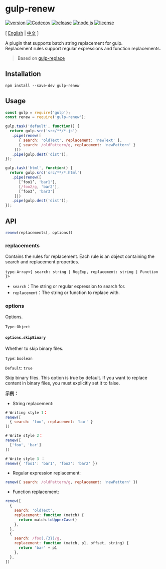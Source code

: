 # gulp-renew

[![version](https://img.shields.io/npm/v/gulp-renew?style=flat-square&logo=npm)](https://www.npmjs.com/package/gulp-renew)
[![Codecov](https://img.shields.io/codecov/c/github/meqn/pipflow?token=5TYW2Z1S4C&style=flat-square&logo=codecov)](https://codecov.io/gh/Meqn/pipflow)
[![release](https://img.shields.io/github/actions/workflow/status/meqn/pipflow/release.yml?style=flat-square)](https://github.com/Meqn/pipflow/releases)
[![node.js](https://img.shields.io/node/v/gulp-renew?style=flat-square&logo=nodedotjs)](https://nodejs.org/en/about/releases/)
[![license](https://img.shields.io/npm/l/gulp-renew?style=flat-square)](https://github.com/Meqn/pipflow)

[ [English](./README.md) | [中文](./README.zh_CN.md) ]



A plugin that supports batch string replacement for gulp.  
Replacement rules support regular expressions and function replacements.

> Based on [gulp-replace](https://www.npmjs.com/package/gulp-replace)

## Installation

```
npm install --save-dev gulp-renew
```

## Usage

```js
const gulp = require('gulp');
const renew = require('gulp-renew');

gulp.task('default', function() {
  return gulp.src('src/**/*.js')
   .pipe(renew([
      { search: 'oldText', replacement: 'newText' },
      { search: /oldPattern/g, replacement: 'newPattern' }
    ]))
   .pipe(gulp.dest('dist'));
});

gulp.task('html', function() {
  return gulp.src('src/**/*.html')
   .pipe(renew([
      [‘foo1’, 'bar1'],
      [/foo2/g, 'bar2'],
      [‘foo3’, 'bar3']
    ]))
   .pipe(gulp.dest('dist'));
});
```

## API

```js
renew(replacements[, options])
```

### replacements

Contains the rules for replacement. Each rule is an object containing the search and replacement properties.

`type`: `Array<{ search: string | RegExp, replacement: string | Function }>`

- `search`：The string or regular expression to search for.
- `replacement`：The string or function to replace with.

### options

Options.

`Type`: `Object`

#### `options.skipBinary`

Whether to skip binary files.

`Type`: `boolean`

`Default`: `true`

Skip binary files. This option is true by default. If you want to replace content in binary files, you must explicitly set it to false.

**示例：**

- String replacement:

```js
# Writing style 1：
renew([
  { search: 'foo', replacement: 'bar' }
])

# Write style 2：
renew([
  ['foo', 'bar']
])

# Write style 3 ：
renew({ 'foo1': 'bar1', 'foo2': 'bar2' })
```

- Regular expression replacement:

```js
renew({ search: /oldPattern/g, replacement: 'newPattern' })
```

- Function replacement:

```js
renew([
  {
    search: 'oldText',
    replacement: function (match) {
      return match.toUpperCase()
    },
  },
  {
    search: /foo(.{3})/g,
    replacement: function (match, p1, offset, string) {
      return 'bar' + p1
    },
  },
])
```

